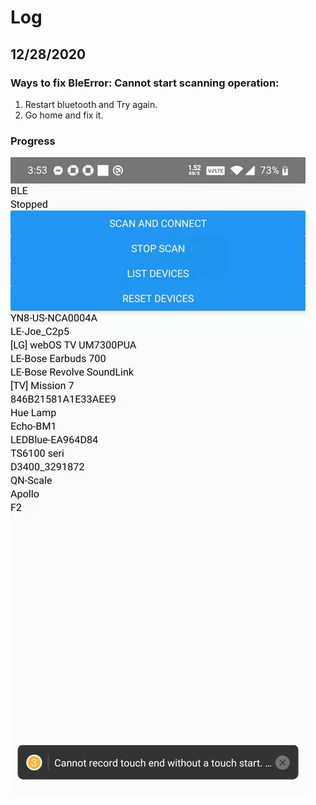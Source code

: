 # Log
## 12/28/2020
### Ways to fix BleError: Cannot start scanning operation:
1. Restart bluetooth and Try again.
2. Go home and fix it.

### Progress
<img src="./img/scanBLE.png"/>

